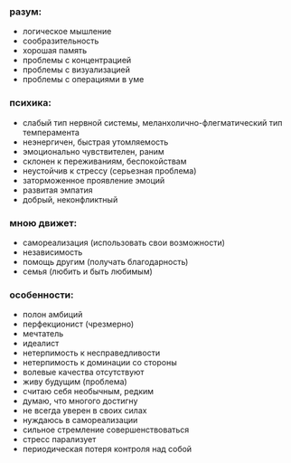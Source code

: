 ### разум:

* логическое мышление
* сообразительность
* хорошая память
* проблемы с концентрацией
* проблемы с визуализацией
* проблемы с операциями в уме

### психика:

* слабый тип нервной системы, меланхолично-флегматический тип темперамента
* неэнергичен, быстрая утомляемость
* эмоционально чувствителен, раним
* склонен к переживаниям, беспокойствам
* неустойчив к стрессу \(серьезная проблема\)
* заторможенное проявление эмоций
* развитая эмпатия
* добрый, неконфликтный

### мною движет:

* самореализация \(использовать свои возможности\)
* независимость
* помощь другим \(получать благодарность\)
* семья \(любить и быть любимым\)

### особенности:

* полон амбиций
* перфекционист \(чрезмерно\)
* мечтатель
* идеалист
* нетерпимость к несправедливости
* нетерпимость к доминации со стороны
* волевые качества отсутствуют
* живу будущим \(проблема\)
* считаю себя необычным, редким
* думаю, что многого достигну
* не всегда уверен в своих силах
* нуждаюсь в самореализации
* сильное стремление совершенствоваться
* стресс парализует
* периодическая потеря контроля над собой



